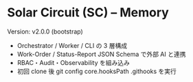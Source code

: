 # Solar Circuit (SC) – Memory
Version: v2.0.0 (bootstrap)
- Orchestrator / Worker / CLI の 3 層構成
- Work-Order / Status-Report JSON Schema で外部 AI と連携
- RBAC・Audit・Observability を組み込み
- 初回 clone 後 git config core.hooksPath .githooks を実行